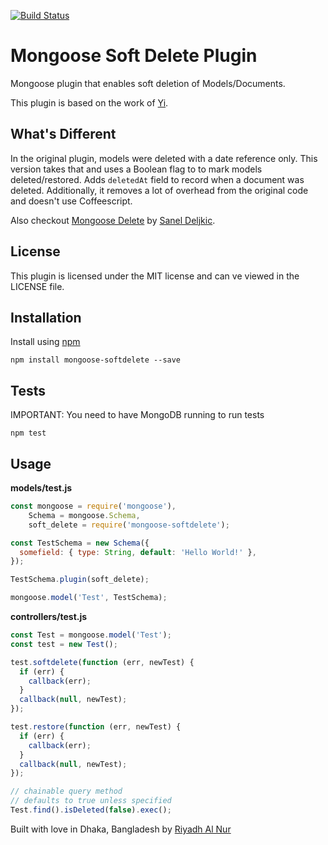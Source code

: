 [![Build Status](https://travis-ci.org/riyadhalnur/mongoose-softdelete.svg?branch=master)](https://travis-ci.org/riyadhalnur/mongoose-softdelete)

# Mongoose Soft Delete Plugin

Mongoose plugin that enables soft deletion of Models/Documents.

This plugin is based on the work of [Yi](https://github.com/yi).

## What's Different

In the original plugin, models were deleted with a date reference only. This version takes that and uses a Boolean flag to to mark models deleted/restored. Adds `deletedAt` field to record when a document was deleted. Additionally, it removes a lot of overhead from the original code and doesn't use Coffeescript.

Also checkout [Mongoose Delete](https://github.com/dsanel/mongoose-delete) by [Sanel Deljkic](https://github.com/dsanel).

## License

This plugin is licensed under the MIT license and can ve viewed in the LICENSE file.

## Installation

Install using [npm](https://npmjs.org)

```
npm install mongoose-softdelete --save
```

## Tests

IMPORTANT: You need to have MongoDB running to run tests

```
npm test
```

## Usage

**models/test.js**

```js
const mongoose = require('mongoose'),
    Schema = mongoose.Schema,
    soft_delete = require('mongoose-softdelete');

const TestSchema = new Schema({
  somefield: { type: String, default: 'Hello World!' },
});

TestSchema.plugin(soft_delete);

mongoose.model('Test', TestSchema);
```

**controllers/test.js**

```js
const Test = mongoose.model('Test');
const test = new Test();

test.softdelete(function (err, newTest) {
  if (err) {
    callback(err);
  }
  callback(null, newTest);
});

test.restore(function (err, newTest) {
  if (err) {
    callback(err);
  }
  callback(null, newTest);
});

// chainable query method
// defaults to true unless specified
Test.find().isDeleted(false).exec();
```

Built with love in Dhaka, Bangladesh by [Riyadh Al Nur](https://twitter.com/riyadhalnur)
